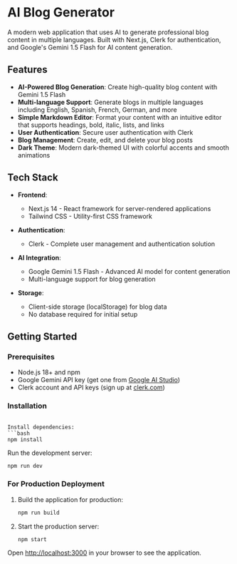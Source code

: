 # AI Blog Generator

A modern web application that uses AI to generate professional blog content in multiple languages. Built with Next.js, Clerk for authentication, and Google's Gemini 1.5 Flash for AI content generation.

## Features

- **AI-Powered Blog Generation**: Create high-quality blog content with Gemini 1.5 Flash
- **Multi-language Support**: Generate blogs in multiple languages including English, Spanish, French, German, and more
- **Simple Markdown Editor**: Format your content with an intuitive editor that supports headings, bold, italic, lists, and links
- **User Authentication**: Secure user authentication with Clerk
- **Blog Management**: Create, edit, and delete your blog posts
- **Dark Theme**: Modern dark-themed UI with colorful accents and smooth animations

## Tech Stack

- **Frontend**:
  - Next.js 14 - React framework for server-rendered applications
  - Tailwind CSS - Utility-first CSS framework
  
- **Authentication**:
  - Clerk - Complete user management and authentication solution

- **AI Integration**:
  - Google Gemini 1.5 Flash - Advanced AI model for content generation
  - Multi-language support for blog generation

- **Storage**:
  - Client-side storage (localStorage) for blog data
  - No database required for initial setup

## Getting Started

### Prerequisites

- Node.js 18+ and npm
- Google Gemini API key (get one from [Google AI Studio](https://ai.google.dev/))
- Clerk account and API keys (sign up at [clerk.com](https://clerk.com/))

### Installation

   ```

Install dependencies:
   ```bash
   npm install
   ```

  Run the development server:
   ```bash
   npm run dev
   ```

 
### For Production Deployment

1. Build the application for production:
   ```bash
   npm run build
   ```

2. Start the production server:
   ```bash
   npm start
   ```
Open [http://localhost:3000](http://localhost:3000) in your browser to see the application.


